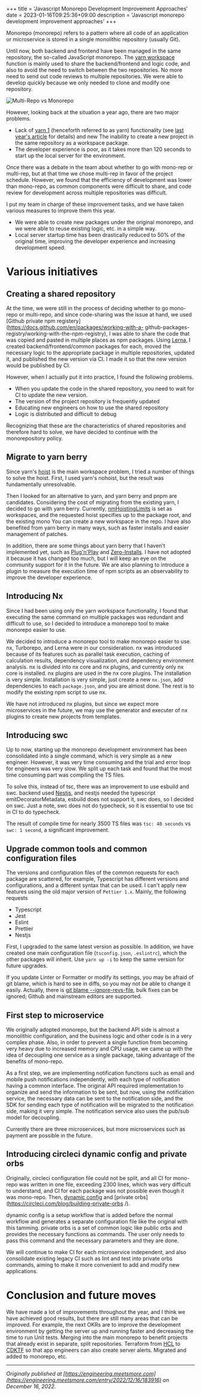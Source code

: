 +++
title = 'Javascript Monorepo Development Improvement Approaches'
date = 2023-01-16T09:25:36+09:00
description = 'Javascript monorepo development improvement approaches'
+++

Monorepo (monorepo) refers to a pattern where all code of an application or microservice is stored in a single monolithic repository (usually Git).

Until now, both backend and frontend have been managed in the same repository, the so-called JavaScript monorepo. The [yarn workspace](https://classic.yarnpkg.com/en/docs/yarn-workflow) function is mainly used to share the backend/frontend and logic code, and also to avoid the need to switch between the two repositories. No more need to send out code reviews to multiple repositories. We were able to develop quickly because we only needed to clone and modify one repository.

![Multi-Repo vs Monorepo](https://storage.googleapis.com/zenn-user-upload/0b6954535479-20240604.png)

However, looking back at the situation a year ago, there are two major problems.

- Lack of [yarn 1](https://classic.yarnpkg.com/lang/en/) (henceforth referred to as yarn) functionality (see [last year's article](https://xingyahao.com/posts/npm-yarn-pnpm/) for details) and new The inability to create a new project in the same repository as a workspace package.
- The developer experience is poor, as it takes more than 120 seconds to start up the local server for the environment.

Once there was a debate in the team about whether to go with mono-rep or multi-rep, but at that time we chose multi-rep in favor of the project schedule. However, we found that the efficiency of development was lower than mono-repo, as common components were difficult to share, and code review for development across multiple repositories was difficult.

I put my team in charge of these improvement tasks, and we have taken various measures to improve them this year.

- We were able to create new packages under the original monorepo, and we were able to reuse existing logic, etc. in a simple way.
- Local server startup time has been drastically reduced to 50% of the original time, improving the developer experience and increasing development speed.

# Various initiatives

## Creating a shared repository

At the time, we were still in the process of deciding whether to go mono-repo or multi-repo, and since code-sharing was the issue at hand, we used [Github private npm registery](https://docs.github.com/en/packages/working-with-a- github-packages-registry/working-with-the-npm-registry), I was able to share the code that was copied and pasted in multiple places as npm packages. Using [Lerna](https://lerna.js.org/), I created backend/frontend/common packages for each, moved the necessary logic to the appropriate package in multiple repositories, updated it, and published the new version via CI. I made it so that the new version would be published by CI.

However, when I actually put it into practice, I found the following problems.

- When you update the code in the shared repository, you need to wait for CI to update the new version.
- The version of the project repository is frequently updated
- Educating new engineers on how to use the shared repository
- Logic is distributed and difficult to debug

Recognizing that these are the characteristics of shared repositories and therefore hard to solve, we have decided to continue with the monorepository policy.

## Migrate to yarn berry

Since yarn's [hoist](https://classic.yarnpkg.com/blog/2018/02/15/nohoist/) is the main workspace problem, I tried a number of things to solve the hoist. First, I used yarn's nohoist, but the result was fundamentally unresolvable.

Then I looked for an alternative to yarn, and yarn berry and pnpm are candidates. Considering the cost of migrating from the existing yarn, I decided to go with yarn berry. Currently, [nmHoistingLimits](https://yarnpkg.com/configuration/yarnrc#nmHoistingLimits) is set as workspaces, and the requested hoist specifies up to the package root, and the existing mono You can create a new workspace in the repo. I have also benefited from yarn berry in many ways, such as faster installs and easier management of patches.

In addition, there are some things about yarn berry that I haven't implemented yet, such as [Plug'n'Play](https://yarnpkg.com/features/pnp) and [Zero-Installs](https://yarnpkg.com/features/zero-installs). I have not adopted it because it has changed too much, but I will keep an eye on the community support for it in the future. We are also planning to introduce a plugin to measure the execution time of npm scripts as an observability to improve the developer experience.

## Introducing Nx

Since I had been using only the yarn workspace functionality, I found that executing the same command on multiple packages was redundant and difficult to use, so I decided to introduce a monorepo tool to make monorepo easier to use.

We decided to introduce a monorepo tool to make monorepo easier to use. nx, Turborepo, and Lerna were in our consideration. nx was introduced because of its features such as parallel task execution, caching of calculation results, dependency visualization, and dependency environment analysis. nx is divided into nx core and nx plugins, and currently only nx core is installed. nx plugins are used in the nx core plugins. The installation is very simple. Installation is very simple, just create a new `nx.json`, add dependencies to each `package.json`, and you are almost done. The rest is to modify the existing npm script to use nx.

We have not introduced nx plugins, but since we expect more microservices in the future, we may use the generator and executer of nx plugins to create new projects from templates.

## Introducing swc

Up to now, starting up the monorepo development environment has been consolidated into a single command, which is very simple as a new engineer. However, it was very time consuming and the trial and error loop for engineers was very slow. We split up each task and found that the most time consuming part was compiling the TS files.

To solve this, instead of tsc, there was an improvement to use esbuild and swc. backend used [Nestjs](https://nestjs.com/), and nestjs needed the typescript emitDecoratorMetadata, esbuild does not support it, swc does, so I decided on swc. Just a note, swc does not do typecheck, so it is essential to use tsc in CI to do typecheck.

The result of compile time for nearly 3500 TS files was `tsc: 40 seconds` vs `swc: 1 second`, a significant improvement.

## Upgrade common tools and common configuration files

The versions and configuration files of the common requests for each package are scattered, for example, Typescript has different versions and configurations, and a different syntax that can be used. I can't apply new features using the old major version of `Pettier 1.x`. Mainly, the following requests

- Typescript
- Jest
- Eslint
- Prettier
- Nestjs

First, I upgraded to the same latest version as possible. In addition, we have created one main configuration file (`tsconfig.json`, `.eslintrc`), which the other packages will inherit. Use `yarn up -i` to keep the same version for future upgrades.

If you update Linter or Formatter or modify its settings, you may be afraid of git blame, which is hard to see in diffs, so you may not be able to change it easily. Actually, there is [git blame --ignore-revs-file](https://git-scm.com/docs/git-blame#Documentation/git-blame.txt---ignore-revs-fileltfilegt), bulk fixes can be ignored; Github and mainstream editors are supported.

## First step to microservice

We originally adopted monorepo, but the backend API side is almost a monolithic configuration, and the business logic and other code is in a very complex phase. Also, in order to prevent a single function from becoming very heavy due to increased memory and CPU usage, we came up with the idea of decoupling one service as a single package, taking advantage of the benefits of mono-repo.

As a first step, we are implementing notification functions such as email and mobile push notifications independently, with each type of notification having a common interface. The original API required implementation to organize and send the information to be sent, but now, using the notification service, the necessary data can be sent to the notification side, and the SDK for sending each type of notification will be migrated to the notification side, making it very simple. The notification service also uses the pub/sub model for decoupling.

Currently there are three microservices, but more microservices such as payment are possible in the future.

## Introducing circleci dynamic config and private orbs

Originally, circleci configuration file could not be split, and all CI for mono-repo was written in one file, exceeding 2300 lines, which was very difficult to understand, and CI for each package was not possible even though it was mono-repo. Then, [dynamic config](https://circleci.com/docs/dynamic-config/) and [private orbs](https://circleci.com/blog/building-private-orbs /).

dynamic config is a setup workflow that is added before the normal workflow and generates a separate configuration file like the original with this tamming. private orbs is a set of common logic like public orbs and provides the necessary functions as commands. The user only needs to pass this command and the necessary parameters and they are done.

We will continue to make CI for each microservice independent, and also consolidate existing legacy CI such as lint and test into private orbs commands, aiming to make it more convenient to add and modify new applications.

# Conclusion and future moves

We have made a lot of improvements throughout the year, and I think we have achieved good results, but there are still many areas that can be improved. For example, the next OKRs are to improve the development environment by getting the server up and running faster and decreasing the time to run Unit tests. Merging into the main monorepo to benefit projects that already exist in separate, split repositories. Terraform from [HCL](https://github.com/hashicorp/hcl) to [CDKTF](https://github.com/hashicorp/terraform-cdk) so that app engineers can also create server alerts. Migrated and added to monorepo, etc.


---

*Originally published at [https://engineering.meetsmore.com](https://engineering.meetsmore.com/entry/2022/12/16/183916) on December 16, 2022.*
